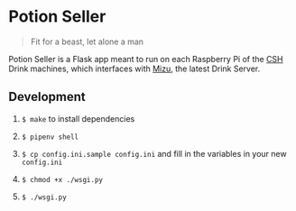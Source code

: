# Potion Seller

> Fit for a beast, let alone a man


Potion Seller is a Flask app meant to run on each Raspberry Pi of the [CSH](https://csh.rit.edu) Drink machines, which interfaces with [Mizu](https://github.com/zthart/mizu/), the latest Drink Server.


## Development

1. `$ make` to install dependencies

2. `$ pipenv shell`

3. `$ cp config.ini.sample config.ini` and fill in the variables in your new `config.ini`

4. `$ chmod +x ./wsgi.py`

5. `$ ./wsgi.py`

